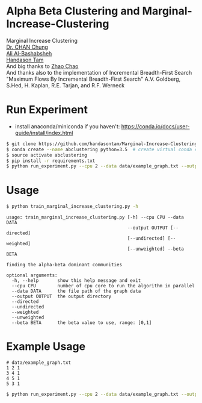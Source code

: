 # Alpha Beta Clustering and Marginal-Increase-Clustering
Marginal Increase Clustering  
[Dr. CHAN Chung](chung.chan@cityu.edu.hk)  
[Ali Al-Bashabsheh](entropyali@gmail.com)  
[Handason Tam](handasontam@gmail.com)  
And big thanks to 
[Zhao Chao](yocopy@outlook.com)  
And thanks also to the implementation of Incremental Breadth-First Search   
"Maximum Flows By Incremental Breadth-First Search" A.V. Goldberg, S.Hed, H. Kaplan, R.E. Tarjan, and R.F. Werneck


# Run Experiment
- install anaconda/miniconda if you haven't: https://conda.io/docs/user-guide/install/index.html
```bash
$ git clone https://github.com/handasontam/Marginal-Increase-Clustering.git
$ conda create --name abclustering python=3.5  # create virtual conda environment
$ source activate abclustering
$ pip install -r requirements.txt
$ python run_experiment.py --cpu 2 --data data/example_graph.txt --output /tmp --undirected --weighted --beta 0.5  # example
```

# Usage
``` bash
$ python train_marginal_increase_clustering.py -h                                                                                    
```

```
usage: train_marginal_increase_clustering.py [-h] --cpu CPU --data DATA
                                             --output OUTPUT [--directed]
                                             [--undirected] [--weighted]
                                             [--unweighted] --beta BETA

finding the alpha-beta dominant communities

optional arguments:
  -h, --help       show this help message and exit
  --cpu CPU        number of cpu core to run the algorithm in parallel
  --data DATA      the file path of the graph data
  --output OUTPUT  the output directory
  --directed
  --undirected
  --weighted
  --unweighted
  --beta BETA      the beta value to use, range: [0,1]
```

# Example Usage
```
# data/example_graph.txt
1 2 1
3 4 1
4 5 1
5 3 1
```

```bash
$ python run_experiment.py --cpu 2 --data data/example_graph.txt --output /tmp --undirected --weighted --beta 0.5
```
